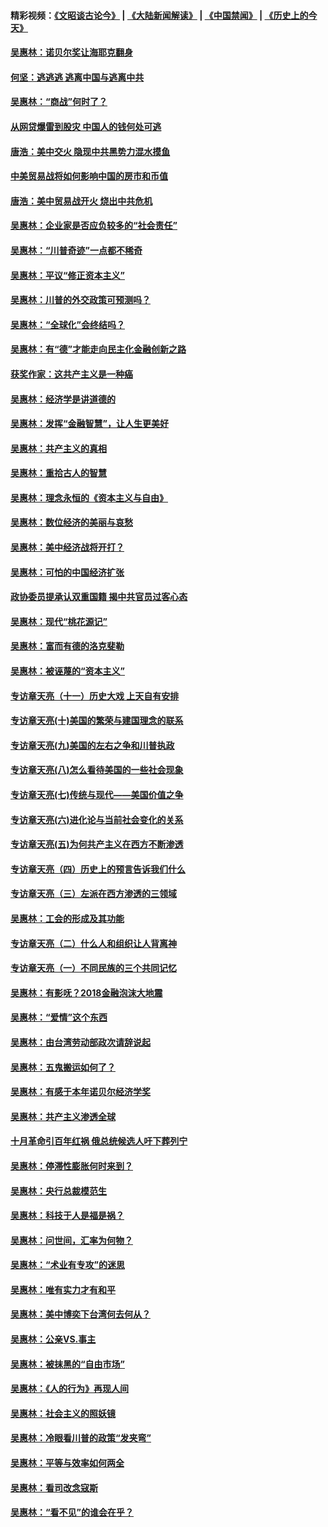 #### 精彩视频：[《文昭谈古论今》](https://github.com/gfw-breaker/wenzhao) | [《大陆新闻解读》](https://github.com/gfw-breaker/ntdtv-comedy) | [《中国禁闻》](https://github.com/gfw-breaker/ntdtv-news) | [《历史上的今天》](https://github.com/gfw-breaker/today-in-history) 

#### [吴惠林：诺贝尔奖让海耶克翻身](../pages/nsc423/n10890049.md?t=02031512) 

#### [何坚：逃逃逃 逃离中国与逃离中共](../pages/nsc423/n10592891.md?t=02031512) 

#### [吴惠林：“商战”何时了？](../pages/nsc423/n10573558.md?t=02031512) 

#### [从网贷爆雷到股灾 中国人的钱何处可逃](../pages/nsc423/n10572800.md?t=02031512) 

#### [唐浩：美中交火 隐现中共黑势力混水摸鱼](../pages/nsc423/n10544040.md?t=02031512) 

#### [中美贸易战将如何影响中国的房市和币值](../pages/nsc423/n10543697.md?t=02031512) 

#### [唐浩：美中贸易战开火 烧出中共危机](../pages/nsc423/n10540126.md?t=02031512) 

#### [吴惠林：企业家是否应负较多的“社会责任”](../pages/nsc423/n10535022.md?t=02031512) 

#### [吴惠林：“川普奇迹”一点都不稀奇](../pages/nsc423/n10512808.md?t=02031512) 

#### [吴惠林：平议“修正资本主义”](../pages/nsc423/n10495724.md?t=02031512) 

#### [吴惠林：川普的外交政策可预测吗？](../pages/nsc423/n10462387.md?t=02031512) 

#### [吴惠林：“全球化”会终结吗？](../pages/nsc423/n10452838.md?t=02031512) 

#### [吴惠林：有“德”才能走向民主化金融创新之路](../pages/nsc423/n10432292.md?t=02031512) 

#### [获奖作家：这共产主义是一种癌](../pages/nsc423/n10431541.md?t=02031512) 

#### [吴惠林：经济学是讲道德的](../pages/nsc423/n10398014.md?t=02031512) 

#### [吴惠林：发挥“金融智慧”，让人生更美好](../pages/nsc423/n10375019.md?t=02031512) 

#### [吴惠林：共产主义的真相](../pages/nsc423/n10351394.md?t=02031512) 

#### [吴惠林：重拾古人的智慧](../pages/nsc423/n10337691.md?t=02031512) 

#### [吴惠林：理念永恒的《资本主义与自由》](../pages/nsc423/n10316274.md?t=02031512) 

#### [吴惠林：数位经济的美丽与哀愁](../pages/nsc423/n10292946.md?t=02031512) 

#### [吴惠林：美中经济战将开打？](../pages/nsc423/n10258825.md?t=02031512) 

#### [吴惠林：可怕的中国经济扩张](../pages/nsc423/n10219147.md?t=02031512) 

#### [政协委员提承认双重国籍 揭中共官员过客心态](../pages/nsc423/n10208809.md?t=02031512) 

#### [吴惠林：现代“桃花源记”](../pages/nsc423/n10185234.md?t=02031512) 

#### [吴惠林：富而有德的洛克斐勒](../pages/nsc423/n10142264.md?t=02031512) 

#### [吴惠林：被诬蔑的“资本主义”](../pages/nsc423/n10124816.md?t=02031512) 

#### [专访章天亮（十一）历史大戏 上天自有安排](../pages/nsc423/n10094905.md?t=02031512) 

#### [专访章天亮(十)美国的繁荣与建国理念的联系](../pages/nsc423/n10094899.md?t=02031512) 

#### [专访章天亮(九)美国的左右之争和川普执政](../pages/nsc423/n10094889.md?t=02031512) 

#### [专访章天亮(八)怎么看待美国的一些社会现象](../pages/nsc423/n10094857.md?t=02031512) 

#### [专访章天亮(七)传统与现代——美国价值之争](../pages/nsc423/n10093140.md?t=02031512) 

#### [专访章天亮(六)进化论与当前社会变化的关系](../pages/nsc423/n10092036.md?t=02031512) 

#### [专访章天亮(五)为何共产主义在西方不断渗透](../pages/nsc423/n10083620.md?t=02031512) 

#### [专访章天亮（四）历史上的预言告诉我们什么](../pages/nsc423/n10083606.md?t=02031512) 

#### [专访章天亮（三）左派在西方渗透的三领域](../pages/nsc423/n10081115.md?t=02031512) 

#### [吴惠林：工会的形成及其功能](../pages/nsc423/n10080633.md?t=02031512) 

#### [专访章天亮（二）什么人和组织让人背离神](../pages/nsc423/n10076637.md?t=02031512) 

#### [专访章天亮（一）不同民族的三个共同记忆](../pages/nsc423/n10074188.md?t=02031512) 

#### [吴惠林：有影呒？2018金融泡沫大地震](../pages/nsc423/n10040534.md?t=02031512) 

#### [吴惠林：“爱情”这个东西](../pages/nsc423/n10019423.md?t=02031512) 

#### [吴惠林：由台湾劳动部政次请辞说起](../pages/nsc423/n9979679.md?t=02031512) 

#### [吴惠林：五鬼搬运如何了？](../pages/nsc423/n9925338.md?t=02031512) 

#### [吴惠林：有感于本年诺贝尔经济学奖](../pages/nsc423/n9871883.md?t=02031512) 

#### [吴惠林：共产主义渗透全球](../pages/nsc423/n9812748.md?t=02031512) 

#### [十月革命引百年红祸 俄总统候选人吁下葬列宁](../pages/nsc423/n9810182.md?t=02031512) 

#### [吴惠林：停滞性膨胀何时来到？](../pages/nsc423/n9764136.md?t=02031512) 

#### [吴惠林：央行总裁模范生](../pages/nsc423/n9728134.md?t=02031512) 

#### [吴惠林：科技于人是福是祸？](../pages/nsc423/n9672982.md?t=02031512) 

#### [吴惠林：问世间，汇率为何物？](../pages/nsc423/n9621788.md?t=02031512) 

#### [吴惠林：“术业有专攻”的迷思](../pages/nsc423/n9580363.md?t=02031512) 

#### [吴惠林：唯有实力才有和平](../pages/nsc423/n9529599.md?t=02031512) 

#### [吴惠林：美中博奕下台湾何去何从？](../pages/nsc423/n9483598.md?t=02031512) 

#### [吴惠林：公亲VS.事主](../pages/nsc423/n9425637.md?t=02031512) 

#### [吴惠林：被抹黑的“自由市场”](../pages/nsc423/n9351545.md?t=02031512) 

#### [吴惠林：《人的行为》再现人间](../pages/nsc423/n9296339.md?t=02031512) 

#### [吴惠林：社会主义的照妖镜](../pages/nsc423/n9243460.md?t=02031512) 

#### [吴惠林：冷眼看川普的政策“发夹弯”](../pages/nsc423/n9120684.md?t=02031512) 

#### [吴惠林：平等与效率如何两全](../pages/nsc423/n9075430.md?t=02031512) 

#### [吴惠林：看司改念寇斯](../pages/nsc423/n9024915.md?t=02031512) 

#### [吴惠林：“看不见”的谁会在乎？](../pages/nsc423/n8977488.md?t=02031512) 


